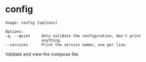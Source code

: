 <!--[metadata]>
+++
title = "config"
description = "Config validates and view the compose file."
keywords = ["fig, composition, compose, docker, orchestration, cli, config"]
[menu.main]
identifier="config.compose"
parent = "smn_compose_cli"
+++
<![end-metadata]-->

# config

```:
Usage: config [options]

Options:
-q, --quiet     Only validate the configuration, don't print
                anything.
--services      Print the service names, one per line.
```

Validate and view the compose file.
